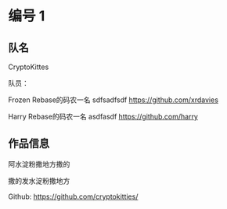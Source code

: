 # 编号 1



## 队名

CryptoKittes



队员：

Frozen Rebase的码农一名 sdfsadfsdf https://github.com/xrdavies

Harry Rebase的码农一名 asdfasdf https://github.com/harry





## 作品信息

阿水淀粉撒地方撒的

撒的发水淀粉撒地方





Github: https://github.com/cryptokitties/




